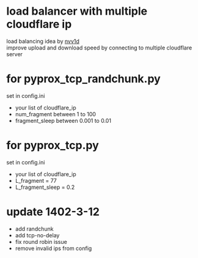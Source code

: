# load balancer with multiple cloudflare ip 
load balancing idea by <a href="https://github.com/nvv1d">nvv1d</a><br>
improve upload and download speed by connecting to multiple cloudflare server

# for pyprox_tcp_randchunk.py
set in config.ini
- your list of cloudflare_ip
- num_fragment between 1 to 100
- fragment_sleep between 0.001 to 0.01

# for pyprox_tcp.py
set in config.ini
- your list of cloudflare_ip
- L_fragment = 77
- L_fragment_sleep = 0.2

# update 1402-3-12
- add randchunk
- add tcp-no-delay
- fix round robin issue
- remove invalid ips from config
